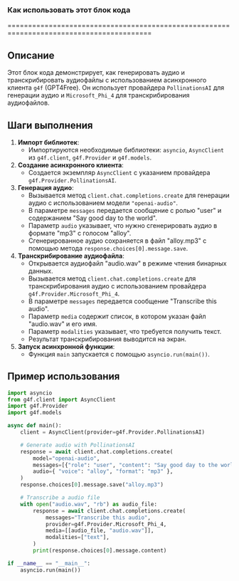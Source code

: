 ### Как использовать этот блок кода
=========================================================================================

Описание
-------------------------
Этот блок кода демонстрирует, как генерировать аудио и транскрибировать аудиофайлы с использованием асинхронного клиента `g4f` (GPT4Free). Он использует провайдера `PollinationsAI` для генерации аудио и `Microsoft_Phi_4` для транскрибирования аудиофайлов.

Шаги выполнения
-------------------------
1. **Импорт библиотек**:
   - Импортируются необходимые библиотеки: `asyncio`, `AsyncClient` из `g4f.client`, `g4f.Provider` и `g4f.models`.
2. **Создание асинхронного клиента**:
   - Создается экземпляр `AsyncClient` с указанием провайдера `g4f.Provider.PollinationsAI`.
3. **Генерация аудио**:
   - Вызывается метод `client.chat.completions.create` для генерации аудио с использованием модели `"openai-audio"`.
   - В параметре `messages` передается сообщение с ролью "user" и содержанием "Say good day to the world".
   - Параметр `audio` указывает, что нужно сгенерировать аудио в формате "mp3" с голосом "alloy".
   - Сгенерированное аудио сохраняется в файл "alloy.mp3" с помощью метода `response.choices[0].message.save`.
4. **Транскрибирование аудиофайла**:
   - Открывается аудиофайл "audio.wav" в режиме чтения бинарных данных.
   - Вызывается метод `client.chat.completions.create` для транскрибирования аудио с использованием провайдера `g4f.Provider.Microsoft_Phi_4`.
   - В параметре `messages` передается сообщение "Transcribe this audio".
   - Параметр `media` содержит список, в котором указан файл "audio.wav" и его имя.
   - Параметр `modalities` указывает, что требуется получить текст.
   - Результат транскрибирования выводится на экран.
5. **Запуск асинхронной функции**:
   - Функция `main` запускается с помощью `asyncio.run(main())`.

Пример использования
-------------------------

```python
import asyncio
from g4f.client import AsyncClient
import g4f.Provider
import g4f.models

async def main():
    client = AsyncClient(provider=g4f.Provider.PollinationsAI)

    # Generate audio with PollinationsAI
    response = await client.chat.completions.create(
        model="openai-audio",
        messages=[{"role": "user", "content": "Say good day to the world"}],
        audio={ "voice": "alloy", "format": "mp3" },
    )
    response.choices[0].message.save("alloy.mp3")

    # Transcribe a audio file
    with open("audio.wav", "rb") as audio_file:
        response = await client.chat.completions.create(
            messages="Transcribe this audio",
            provider=g4f.Provider.Microsoft_Phi_4,
            media=[[audio_file, "audio.wav"]],
            modalities=["text"],
        )
        print(response.choices[0].message.content)

if __name__ == "__main__":
    asyncio.run(main())
```